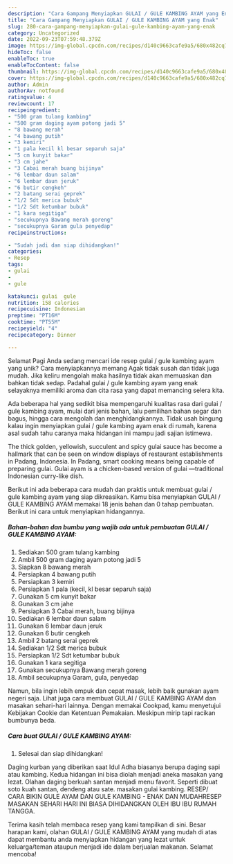 ```yaml
---
description: "Cara Gampang Menyiapkan GULAI / GULE KAMBING AYAM yang Enak"
title: "Cara Gampang Menyiapkan GULAI / GULE KAMBING AYAM yang Enak"
slug: 280-cara-gampang-menyiapkan-gulai-gule-kambing-ayam-yang-enak
category: Uncategorized
date: 2022-09-23T07:59:48.379Z
image: https://img-global.cpcdn.com/recipes/d140c9663cafe9a5/680x482cq70/gulai-gule-kambing-ayam-foto-resep-utama.jpg
hideToc: false
enableToc: true
enableTocContent: false
thumbnail: https://img-global.cpcdn.com/recipes/d140c9663cafe9a5/680x482cq70/gulai-gule-kambing-ayam-foto-resep-utama.jpg
cover: https://img-global.cpcdn.com/recipes/d140c9663cafe9a5/680x482cq70/gulai-gule-kambing-ayam-foto-resep-utama.jpg
author: Admin
authorAv: notfound
ratingvalue: 4
reviewcount: 17
recipeingredient:
- "500 gram tulang kambing"
- "500 gram daging ayam potong jadi 5"
- "8 bawang merah"
- "4 bawang putih"
- "3 kemiri"
- "1 pala kecil kl besar separuh saja"
- "5 cm kunyit bakar"
- "3 cm jahe"
- "3 Cabai merah buang bijinya"
- "6 lembar daun salam"
- "6 lembar daun jeruk"
- "6 butir cengkeh"
- "2 batang serai geprek"
- "1/2 Sdt merica bubuk"
- "1/2 Sdt ketumbar bubuk"
- "1 kara segitiga"
- "secukupnya Bawang merah goreng"
- "secukupnya Garam gula penyedap"
recipeinstructions:

- "Sudah jadi dan siap dihidangkan!"
categories:
- Resep
tags:
- gulai
- 
- gule

katakunci: gulai  gule 
nutrition: 158 calories
recipecuisine: Indonesian
preptime: "PT16M"
cooktime: "PT55M"
recipeyield: "4"
recipecategory: Dinner

---
```



Selamat Pagi Anda sedang mencari ide resep gulai / gule kambing ayam yang unik? Cara menyiapkannya memang Agak tidak susah dan tidak juga mudah. Jika keliru mengolah maka hasilnya tidak akan memuaskan dan bahkan tidak sedap. Padahal gulai / gule kambing ayam yang enak selayaknya memiliki aroma dan cita rasa yang dapat memancing selera kita.


Ada beberapa hal yang sedikit bisa mempengaruhi kualitas rasa dari gulai / gule kambing ayam, mulai dari jenis bahan, lalu pemilihan bahan segar dan bagus, hingga cara mengolah dan menghidangkannya. Tidak usah bingung kalau ingin menyiapkan gulai / gule kambing ayam enak di rumah, karena asal sudah tahu caranya maka hidangan ini mampu jadi sajian istimewa.

The thick golden, yellowish, succulent and spicy gulai sauce has become a hallmark that can be seen on window displays of restaurant establishments in Padang, Indonesia. In Padang, smart cooking means being capable of preparing gulai. Gulai ayam is a chicken-based version of gulai —traditional Indonesian curry-like dish.


Berikut ini ada beberapa cara mudah dan praktis untuk membuat gulai / gule kambing ayam yang siap dikreasikan. Kamu bisa menyiapkan GULAI / GULE KAMBING AYAM memakai 18 jenis bahan dan 0 tahap pembuatan. Berikut ini cara untuk menyiapkan hidangannya.

<!--inarticleads1-->

##### Bahan-bahan dan bumbu yang wajib ada untuk pembuatan GULAI / GULE KAMBING AYAM:

1. Sediakan 500 gram tulang kambing
1. Ambil 500 gram daging ayam potong jadi 5
1. Siapkan 8 bawang merah
1. Persiapkan 4 bawang putih
1. Persiapkan 3 kemiri
1. Persiapkan 1 pala (kecil, kl besar separuh saja)
1. Gunakan 5 cm kunyit bakar
1. Gunakan 3 cm jahe
1. Persiapkan 3 Cabai merah, buang bijinya
1. Sediakan 6 lembar daun salam
1. Gunakan 6 lembar daun jeruk
1. Gunakan 6 butir cengkeh
1. Ambil 2 batang serai geprek
1. Sediakan 1/2 Sdt merica bubuk
1. Persiapkan 1/2 Sdt ketumbar bubuk
1. Gunakan 1 kara segitiga
1. Gunakan secukupnya Bawang merah goreng
1. Ambil secukupnya Garam, gula, penyedap


Namun, bila ingin lebih empuk dan cepat masak, lebih baik gunakan ayam negeri saja. Lihat juga cara membuat GULAI / GULE KAMBING AYAM dan masakan sehari-hari lainnya. Dengan memakai Cookpad, kamu menyetujui Kebijakan Cookie dan Ketentuan Pemakaian. Meskipun mirip tapi racikan bumbunya beda. 

<!--inarticleads2-->

##### Cara buat GULAI / GULE KAMBING AYAM:


1. Selesai dan siap dihidangkan!

Daging kurban yang diberikan saat Idul Adha biasanya berupa daging sapi atau kambing. Kedua hidangan ini bisa diolah menjadi aneka masakan yang lezat. Olahan daging berkuah santan menjadi menu favorit. Seperti dibuat soto kuah santan, dendeng atau sate. masakan gulai kambing. RESEP/ CARA BIKIN GULE AYAM DAN GULE KAMBING - ENAK DAN MUDAHRESEP MASAKAN SEHARI HARI INI BIASA DIHIDANGKAN OLEH IBU IBU RUMAH TANGGA. 

Terima kasih telah membaca resep yang kami tampilkan di sini. Besar harapan kami, olahan GULAI / GULE KAMBING AYAM yang mudah di atas dapat membantu anda menyiapkan hidangan yang lezat untuk keluarga/teman ataupun menjadi ide dalam berjualan makanan. Selamat mencoba!
